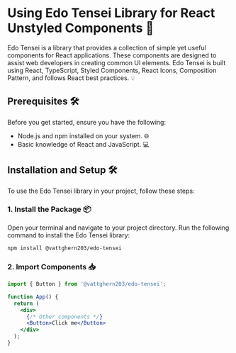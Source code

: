 # Using Edo Tensei Library for React Unstyled Components 🚀

Edo Tensei is a library that provides a collection of simple yet useful components for React applications. These components are designed to assist web developers in creating common UI elements. Edo Tensei is built using React, TypeScript, Styled Components, React Icons, Composition Pattern, and follows React best practices. 💡

## Prerequisites 🛠️

Before you get started, ensure you have the following:

- Node.js and npm installed on your system. 🌐
- Basic knowledge of React and JavaScript. 💻

## Installation and Setup 🛠️

To use the Edo Tensei library in your project, follow these steps:

### 1. Install the Package 📦

Open your terminal and navigate to your project directory. Run the following command to install the Edo Tensei library:

```bash
npm install @vattghern203/edo-tensei
```

### 2. Import Components 📥

```jsx
import { Button } from '@vattghern203/edo-tensei';

function App() {
  return (
    <div>
      {/* Other components */}
      <Button>Click me</Button>
    </div>
  );
}
```
